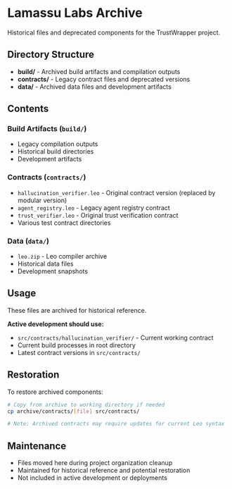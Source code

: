 # Lamassu Labs Archive

Historical files and deprecated components for the TrustWrapper project.

## Directory Structure

- **build/** - Archived build artifacts and compilation outputs
- **contracts/** - Legacy contract files and deprecated versions
- **data/** - Archived data files and development artifacts

## Contents

### Build Artifacts (`build/`)
- Legacy compilation outputs
- Historical build directories
- Development artifacts

### Contracts (`contracts/`)
- `hallucination_verifier.leo` - Original contract version (replaced by modular version)
- `agent_registry.leo` - Legacy agent registry contract
- `trust_verifier.leo` - Original trust verification contract
- Various test contract directories

### Data (`data/`)
- `leo.zip` - Leo compiler archive
- Historical data files
- Development snapshots

## Usage

These files are archived for historical reference. 

**Active development should use:**
- `src/contracts/hallucination_verifier/` - Current working contract
- Current build processes in root directory
- Latest contract versions in `src/contracts/`

## Restoration

To restore archived components:

```bash
# Copy from archive to working directory if needed
cp archive/contracts/[file] src/contracts/

# Note: Archived contracts may require updates for current Leo syntax
```

## Maintenance

- Files moved here during project organization cleanup
- Maintained for historical reference and potential restoration
- Not included in active development or deployments